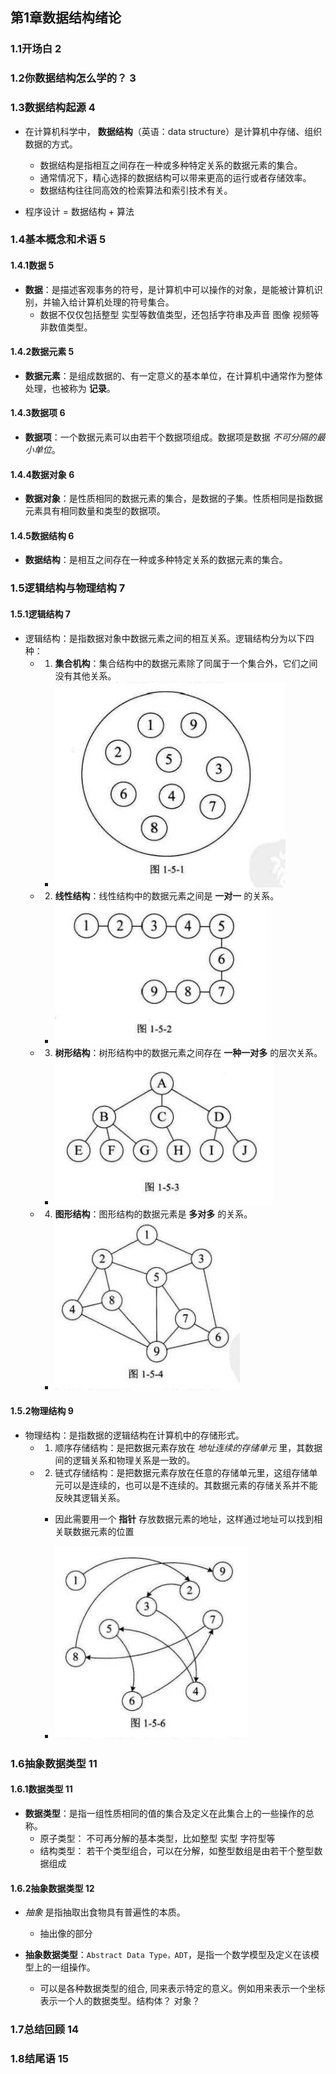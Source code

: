 ## 第1章数据结构绪论

### 1.1开场白 2


### 1.2你数据结构怎么学的？ 3


### 1.3数据结构起源 4
* 在计算机科学中， __数据结构__（英语：data structure）是计算机中存储、组织数据的方式。
    * 数据结构是指相互之间存在一种或多种特定关系的数据元素的集合。
    * 通常情况下，精心选择的数据结构可以带来更高的运行或者存储效率。
    * 数据结构往往同高效的检索算法和索引技术有关。

* 程序设计 = 数据结构 + 算法


### 1.4基本概念和术语 5
#### 1.4.1数据 5
* __数据__：是描述客观事务的符号，是计算机中可以操作的对象，是能被计算机识别，并输入给计算机处理的符号集合。
    * 数据不仅仅包括整型 实型等数值类型，还包括字符串及声音 图像 视频等非数值类型。

#### 1.4.2数据元素 5
* __数据元素__：是组成数据的、有一定意义的基本单位，在计算机中通常作为整体处理，也被称为 __记录__。

#### 1.4.3数据项 6
* __数据项__：一个数据元素可以由若干个数据项组成。数据项是数据 _不可分隔的最小单位_。

#### 1.4.4数据对象 6
* __数据对象__：是性质相同的数据元素的集合，是数据的子集。性质相同是指数据元素具有相同数量和类型的数据项。

#### 1.4.5数据结构 6
* __数据结构__：是相互之间存在一种或多种特定关系的数据元素的集合。


### 1.5逻辑结构与物理结构 7
#### 1.5.1逻辑结构 7
* 逻辑结构：是指数据对象中数据元素之间的相互关系。逻辑结构分为以下四种：
    * 1. __集合机构__：集合结构中的数据元素除了同属于一个集合外，它们之间没有其他关系。
        * ![集合结构](./images/集合结构.png)

    * 2. __线性结构__：线性结构中的数据元素之间是 __一对一__ 的关系。
        * ![线性结构](./images/线性结构.png)
        
    * 3. __树形结构__：树形结构中的数据元素之间存在 __一种一对多__ 的层次关系。
        * ![树形结构](./images/树形结构.png)

    * 4. __图形结构__：图形结构的数据元素是 __多对多__ 的关系。
        * ![图形结构](./images/图形结构.png)

#### 1.5.2物理结构 9
* 物理结构：是指数据的逻辑结构在计算机中的存储形式。
    * 1. 顺序存储结构：是把数据元素存放在 _地址连续的存储单元_ 里，其数据间的逻辑关系和物理关系是一致的。

    * 2. 链式存储结构：是把数据元素存放在任意的存储单元里，这组存储单元可以是连续的，也可以是不连续的。其数据元素的存储关系并不能反映其逻辑关系。
        * 因此需要用一个 __指针__ 存放数据元素的地址，这样通过地址可以找到相关联数据元素的位置

        * ![链式存储结构](./images/链式存储结构.png)


### 1.6抽象数据类型 11
####  1.6.1数据类型 11
* __数据类型__：是指一组性质相同的值的集合及定义在此集合上的一些操作的总称。
    * 原子类型： 不可再分解的基本类型，比如整型 实型 字符型等
    * 结构类型： 若干个类型组合，可以在分解，如整型数组是由若干个整型数据组成

####  1.6.2抽象数据类型 12
* _抽象_ 是指抽取出食物具有普遍性的本质。
    * 抽出像的部分

* __抽象数据类型__：`Abstract Data Type，ADT`，是指一个数学模型及定义在该模型上的一组操作。
    * 可以是各种数据类型的组合, 同来表示特定的意义。例如用来表示一个坐标 表示一个人的数据类型。结构体？ 对象？

### 1.7总结回顾 14


### 1.8结尾语 15


